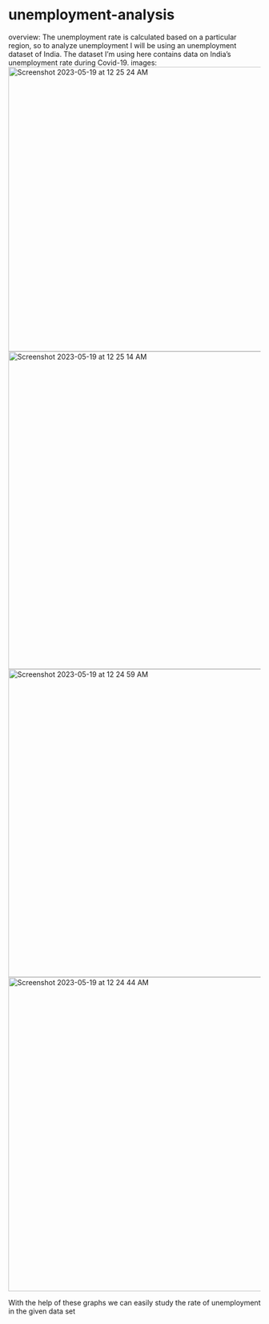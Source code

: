 # unemployment-analysis
overview:
The unemployment rate is calculated based on a particular region, so to analyze unemployment I will be using an 
unemployment dataset of India. The dataset I’m using here contains data on India’s unemployment rate during Covid-19.
images:
<img width="567" alt="Screenshot 2023-05-19 at 12 25 24 AM" src="https://github.com/yashshukla20/unemployment-analysis/assets/127749722/bc19d698-497a-4f9f-aa27-8d5f6647293c">
<img width="633" alt="Screenshot 2023-05-19 at 12 25 14 AM" src="https://github.com/yashshukla20/unemployment-analysis/assets/127749722/ae5927fe-6ad0-493e-aebe-32bd08ce5d59">
<img width="614" alt="Screenshot 2023-05-19 at 12 24 59 AM" src="https://github.com/yashshukla20/unemployment-analysis/assets/127749722/8071fff1-1dcd-4731-ae31-62a1933ab22f">
<img width="626" alt="Screenshot 2023-05-19 at 12 24 44 AM" src="https://github.com/yashshukla20/unemployment-analysis/assets/127749722/bfc8f7e4-f41d-4df3-8e07-623e38844a4b">

With the help of these graphs we can easily study the rate of unemployment in the given data set


